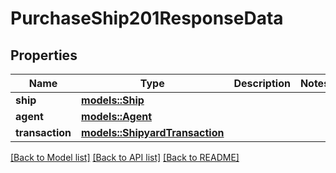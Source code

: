 # PurchaseShip201ResponseData

## Properties

Name | Type | Description | Notes
------------ | ------------- | ------------- | -------------
**ship** | [**models::Ship**](Ship.md) |  | 
**agent** | [**models::Agent**](Agent.md) |  | 
**transaction** | [**models::ShipyardTransaction**](ShipyardTransaction.md) |  | 

[[Back to Model list]](../README.md#documentation-for-models) [[Back to API list]](../README.md#documentation-for-api-endpoints) [[Back to README]](../README.md)


